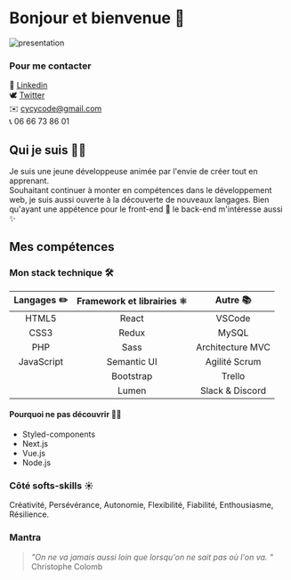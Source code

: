 # Bonjour et bienvenue 👋

![presentation](https://i.goopics.net/leXg4.png)


### Pour me contacter
📑 [Linkedin](https://www.linkedin.com/in/cyrielleistin/)</br>
:dove: [Twitter](https://twitter.com/cycycode)</br>
✉️ cycycode@gmail.com</br>
📞 06 66 73 86 01


## Qui je suis  🧙‍♀️

Je suis une jeune développeuse animée par l'envie de créer tout en apprenant.</br>
Souhaitant continuer à monter en compétences dans le développement web, je suis aussi ouverte à la découverte de nouveaux langages. Bien qu'ayant une appétence pour le front-end 💅 le back-end m'intéresse aussi ✨

## Mes compétences 

### Mon stack technique 🛠️

| Langages ✏️ | Framework et librairies ⚛️ | Autre 📚          |
|:-----------:|:----------------------------:|:-----------------:|
| HTML5       | React                        | VSCode            |
| CSS3        | Redux                        | MySQL             |
| PHP         | Sass                         | Architecture MVC  |
| JavaScript  | Semantic UI                  | Agilité Scrum     |
|             | Bootstrap                    | Trello            |
|             | Lumen                        | Slack & Discord   |

#### Pourquoi ne pas découvrir 🕵️‍♀️

* Styled-components
* Next.js
* Vue.js
* Node.js

### Côté softs-skills ☀️

Créativité, Persévérance, Autonomie, Flexibilité, Fiabilité, Enthousiasme, Résilience.

### Mantra

> _"On ne va jamais aussi loin que lorsqu'on ne sait pas où l'on va. "_ </br> 
Christophe Colomb
